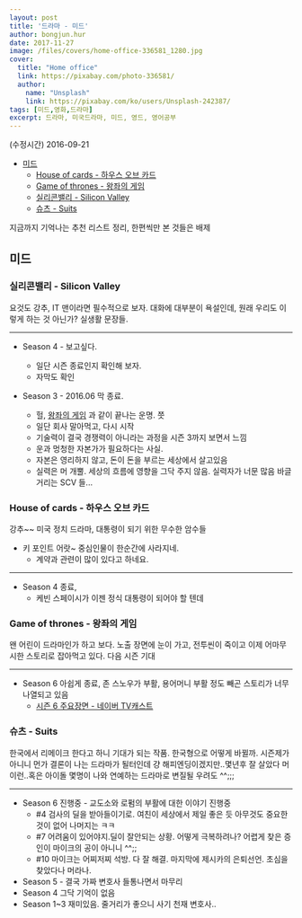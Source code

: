 ```yaml
---
layout: post
title: '드라마 - 미드'
author: bongjun.hur
date: 2017-11-27
image: /files/covers/home-office-336581_1280.jpg
cover:
  title: "Home office"
  link: https://pixabay.com/photo-336581/
  author:
    name: "Unsplash"
    link: https://pixabay.com/ko/users/Unsplash-242387/
tags: [미드,영화,드라마]
excerpt: 드라마, 미국드라마, 미드, 영드, 영어공부
---
```


(수정시간) 2016-09-21

<!-- toc orderedList:0 -->

- [미드](#미드)
	- [House of cards - 하우스 오브 카드](#house-of-cards-하우스-오브-카드)
	- [Game of thrones - 왕좌의 게임](#game-of-thrones-왕좌의-게임)
	- [실리콘밸리 - Silicon Valley](#실리콘밸리-silicon-valley)
	- [슈츠 - Suits](#슈츠-suits)

<!-- tocstop -->

지금까지 기억나는 추천 리스트 정리, 한편씩만 본 것들은 배제

## 미드

### 실리콘밸리 - Silicon Valley
요것도 강추, IT 맨이라면 필수적으로 보자. 대화에 대부분이 욕설인데, 원래 우리도 이렇게 하는 것 아닌가? 실생활 문장들.

---
  - Season 4 - 보고싶다.
	- 일단 시즌 종료인지 확인해 보자.
	- 자막도 확인

  - Season 3 - 2016.06 막 종료.
    - 헐, [왕좌의 게임](#game-of-thrones-왕좌의-게임) 과 같이 끝나는 운명. 쯧
    - 일단 회사 말아먹고, 다시 시작
    - 기술력이 결국 경쟁력이 아니라는 과정을 시즌 3까지 보면서 느낌
    - 운과 멍청한 자본가가 필요하다는 사실.
    - 자본은 영리하지 않고, 돈이 돈을 부르는 세상에서 살고있음
    - 실력은 머 개뿔. 세상의 흐름에 영향을 그닥 주지 않음. 실력자가 너문 많음 바글거리는 SCV 들...

### House of cards - 하우스 오브 카드
강추~~ 미국 정치 드라마, 대통령이 되기 위한 무수한 암수들

  - 키 포인트 어랏~ 중심인물이 한순간에 사라지네.
    * 계약과 관련이 많이 있다고 하네요.
---
  - Season 4 종료,
    - 케빈 스페이시가 이젠 정식 대통령이 되어야 할 텐데

### Game of thrones - 왕좌의 게임
왠 어린이 드라마인가 하고 보다. 노출 장면에 눈이 가고, 전투씬이 죽이고
이제 어마무시한 스토리로 잡아먹고 있다. 다음 시즌 기대

---
  - Season 6 아쉽게 종료, 존 스노우가 부활, 용어머니 부활 정도 빼곤 스토리가 너무 나열되고 있음
      - [시즌 6 주요장면 - 네이버 TV캐스트](http://tvcast.naver.com/gameofthrones6)

### 슈츠 - Suits

한국에서 리메이크 한다고 하니 기대가 되는 작품.
한국형으로 어떻게 바뀔까. 시즌제가 아니니 먼가 결론이 나는 드라마가 될터인데 걍 해피엔딩이겠지만..몇년후 잘 살았다 머 이런..혹은 아이돌 몇명이 나와 연예하는 드라마로 변질될 우려도 ^^;;;

---

  - Season 6 진행중 - 교도소와 로펌의 부활에 대한 이야기 진행중
    - #4 검사의 딜을 받아들이기로. 여친이 세상에서 제일 좋은 듯 아무것도 중요한 것이 없어 나머지는 ㅋㅋ
    - #7 어려움이 있어야지.딜이 잘안되는 상황. 어떻게 극복하려나? 어렵게 찾은 증인이 마이크의 공이 아니니 ^^;;
    - #10 마이크는 어찌저찌 석방. 다 잘 해결. 마지막에 제시카의 은퇴선언. 초심을 찾았다나 머라나.
  - Season 5 - 결국 가짜 변호사 들통나면서 마무리
  - Season 4 그닥 기억이 없음
  - Season 1~3 재미있음. 줄거리가 좋으니 사기 천재 변호사..
